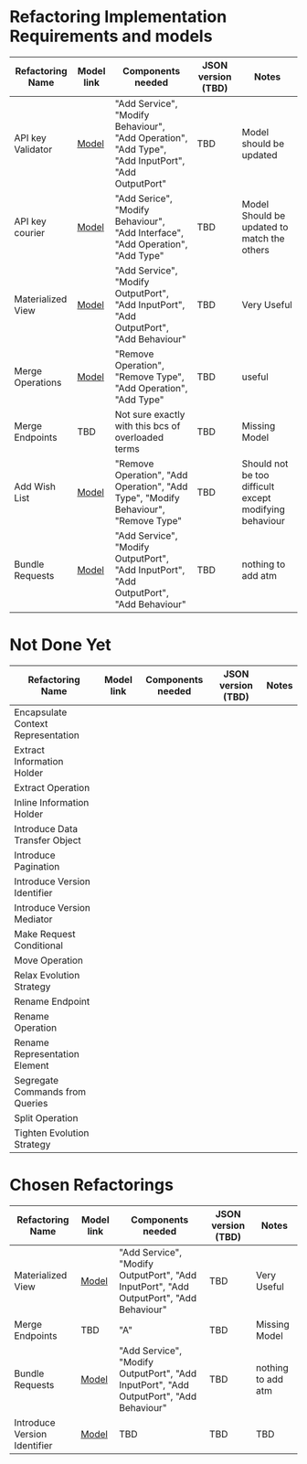 
# Refactoring Implementation Requirements and models

| Refactoring Name | Model link | Components needed | JSON version (TBD) | Notes |
| ---------------- | ---------- | ----------------- | ------------------ | ---------------- |
| API key Validator | [Model](api-key-validator-model.jpg) | "Add Service", "Modify Behaviour", "Add Operation", "Add Type", "Add InputPort", "Add OutputPort" | TBD | Model should be updated |
| API key courier | [Model](api-key-courier-model.jpg) | "Add Serice", "Modify Behaviour", "Add Interface", "Add Operation", "Add Type" | TBD | Model Should be updated to match the others |
| Materialized View | [Model](materialized-view-model.jpg) | "Add Service", "Modify OutputPort", "Add InputPort", "Add OutputPort", "Add Behaviour" | TBD | Very Useful |
| Merge Operations | [Model](merge-operations-model.jpg) | "Remove Operation", "Remove Type", "Add Operation", "Add Type" | TBD | useful |
| Merge Endpoints | TBD | Not sure exactly with this bcs of overloaded terms | TBD | Missing Model |
| Add Wish List | [Model](add-wish-list-model.jpg) | "Remove Operation", "Add Operation", "Add Type", "Modify Behaviour", "Remove Type" | TBD | Should not be too difficult except modifying behaviour |
| Bundle Requests | [Model](bundle-requests-model.jpg) | "Add Service", "Modify OutputPort", "Add InputPort", "Add OutputPort", "Add Behaviour" | TBD | nothing to add atm |

# Not Done Yet
| Refactoring Name | Model link | Components needed | JSON version (TBD) | Notes |
| ---------------- | ---------- | ----------------- | ------------------ | ---------------- |
| Encapsulate Context Representation | | | | |
| Extract Information Holder | | | | |
| Extract Operation | | | | |
| Inline Information Holder | | | | |
| Introduce Data Transfer Object | | | | |
| Introduce Pagination | | | | |
| Introduce Version Identifier | | | | |
| Introduce Version Mediator | | | | |
| Make Request Conditional | | | | |
| Move Operation | | | | |
| Relax Evolution Strategy | | | | |
| Rename Endpoint | | | | |
| Rename Operation | | | | |
| Rename Representation Element | | | | |
| Segregate Commands from Queries | | | | |
| Split Operation | | | | |
| Tighten Evolution Strategy | | | | |


# Chosen Refactorings
| Refactoring Name | Model link | Components needed | JSON version (TBD) | Notes |
| ---------------- | ---------- | ----------------- | ------------------ | ---------------- |
| Materialized View | [Model](materialized-view-model.jpg) | "Add Service", "Modify OutputPort", "Add InputPort", "Add OutputPort", "Add Behaviour" | TBD | Very Useful |
| Merge Endpoints | TBD | "A" | TBD | Missing Model |
| Bundle Requests | [Model](bundle-requests-model.jpg) | "Add Service", "Modify OutputPort", "Add InputPort", "Add OutputPort", "Add Behaviour" | TBD | nothing to add atm |
| Introduce Version Identifier | [Model](introduce-version-identifier-model.jpg) | TBD | TBD | TBD |